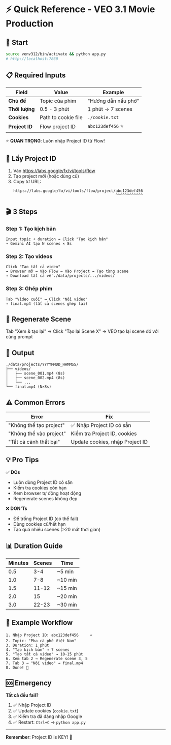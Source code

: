 # ⚡ Quick Reference - VEO 3.1 Movie Production

## 🚀 Start
```bash
source venv312/bin/activate && python app.py
# http://localhost:7860
```

## 📋 Required Inputs

| Field | Value | Example |
|-------|-------|---------|
| **Chủ đề** | Topic của phim | "Hướng dẫn nấu phở" |
| **Thời lượng** | 0.5 - 3 phút | 1 phút → 7 scenes |
| **Cookies** | Path to cookie file | `./cookie.txt` |
| **Project ID** | Flow project ID | `abc123def456` ⭐ |

⭐ **QUAN TRỌNG**: Luôn nhập Project ID từ Flow!

## 🔑 Lấy Project ID

1. Vào https://labs.google/fx/vi/tools/flow
2. Tạo project mới (hoặc dùng cũ)
3. Copy từ URL:
   ```
   https://labs.google/fx/vi/tools/flow/project/abc123def456
                                                ^^^^^^^^^^^^
   ```

## 🎬 3 Steps

### Step 1: Tạo kịch bản
```
Input topic + duration → Click "Tạo kịch bản"
→ Gemini AI tạo N scenes × 8s
```

### Step 2: Tạo videos
```
Click "Tạo tất cả video"
→ Browser mở → Vào Flow → Vào Project → Tạo từng scene
→ Download tất cả về ./data/projects/.../videos/
```

### Step 3: Ghép phim
```
Tab "Video cuối" → Click "Nối video"
→ final.mp4 (tất cả scenes ghép lại)
```

## 🔄 Regenerate Scene

Tab "Xem & tạo lại" → Click "Tạo lại Scene X"
→ VEO tạo lại scene đó với cùng prompt

## 📂 Output

```
./data/projects/YYYYMMDD_HHMMSS/
├── videos/
│   ├── scene_001.mp4 (8s)
│   ├── scene_002.mp4 (8s)
│   └── ...
└── final.mp4 (N×8s)
```

## ⚠️ Common Errors

| Error | Fix |
|-------|-----|
| "Không thể tạo project" | ✅ Nhập Project ID có sẵn |
| "Không thể vào project" | Kiểm tra Project ID, cookies |
| "Tất cả cảnh thất bại" | Update cookies, nhập Project ID |

## 💡 Pro Tips

✅ **DOs**
- Luôn dùng Project ID có sẵn
- Kiểm tra cookies còn hạn
- Xem browser tự động hoạt động
- Regenerate scenes không đẹp

❌ **DON'Ts**
- Để trống Project ID (có thể fail)
- Dùng cookies cũ/hết hạn
- Tạo quá nhiều scenes (>20 mất thời gian)

## 📊 Duration Guide

| Minutes | Scenes | Time |
|---------|--------|------|
| 0.5 | 3-4 | ~5 min |
| 1.0 | 7-8 | ~10 min |
| 1.5 | 11-12 | ~15 min |
| 2.0 | 15 | ~20 min |
| 3.0 | 22-23 | ~30 min |

## 🎯 Example Workflow

```
1. Nhập Project ID: abc123def456     ⭐
2. Topic: "Pha cà phê Việt Nam"
3. Duration: 1 phút
4. "Tạo kịch bản" → 7 scenes
5. "Tạo tất cả video" → 10-15 phút
6. Xem tab 2 → Regenerate scene 3, 5
7. Tab 3 → "Nối video" → final.mp4
8. Done! 🎉
```

## 🆘 Emergency

**Tất cả đều fail?**

1. ✅ Nhập Project ID
2. ✅ Update cookies (`cookie.txt`)
3. ✅ Kiểm tra đã đăng nhập Google
4. ✅ Restart: `Ctrl+C` → `python app.py`

---

**Remember**: Project ID is KEY! 🔑
